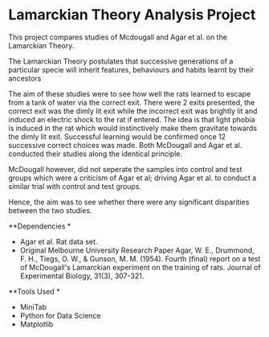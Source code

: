 # Lamarckian Theory Analysis Project
This project compares studies of Mcdougall and Agar et al. on the Lamarckian Theory.

The Lamarckian Theory postulates that successive generations of a particular specie will inherit features, behaviours and habits learnt by their ancestors

The aim of these studies were to see how well the rats learned to escape from a tank of water via the correct exit. There were 2 exits presented, the correct exit was the dimly lit exit while the incorrect exit was brightly lit and induced an electric shock to the rat if entered.
The idea is that light phobia is induced in the rat which would instinctively make them gravitate towards the dimly lit exit.
Successful learning would be confirmed once 12 successive correct choices was made.
Both McDougall and Agar et al. conducted their studies along the identical principle.

McDougall however, did not seperate the samples into control and test groups which were a criticism of Agar et al; driving Agar et al. to conduct a similar trial with
control and test groups.

Hence, the aim was to see whether there were any significant disparities between the two studies.

**Dependencies *
- Agar et al. Rat data set.
- Original Melbourne University Research Paper
Agar, W. E., Drummond, F. H., Tiegs, O. W., & Gunson, M. M. (1954). Fourth (final) report on a test of McDougall's Lamarckian experiment on the training of rats.
Journal of Experimental Biology, 31(3), 307-321.

**Tools Used *
- MiniTab
- Python for Data Science
- Matplotlib
